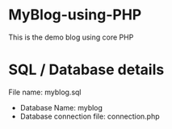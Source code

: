 # MyBlog-using-PHP
This is the demo blog using core PHP
# SQL / Database details
File name: myblog.sql
- Database Name: myblog
- Database connection file: connection.php
